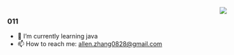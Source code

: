 <img align="right" src="https://github-readme-stats.vercel.app/api?username=Allen0828&show_icons=true&icon_color=CE1D2D&text_color=718096&bg_color=ffffff&hide_title=true" />

### 011

- 🌱 I’m currently learning java
- 📫 How to reach me: allen.zhang0828@gmail.com
